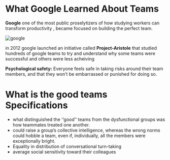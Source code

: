 # What Google Learned About Teams

**Google**  one of the most public proselytizers of how studying workers can transform productivity , became focused on building the perfect team.

![google](https://www.peterfisk.com/wp-content/uploads/2019/11/How-To-Create-High-Performing-Teams2.png)

in 2012 google launched an initiative called **Project-Aristole** that studied hundreds of google teams to try and understand why some teams were successful and others were less acheiving

**Psychological safety:** Everyone feels safe in taking risks around their team members, and that they won’t be embarrassed or punished for doing so.


# What is the good teams Specifications
+ what distinguished the ‘‘good’’ teams from the dysfunctional groups was how teammates treated one another.
+ could raise a group’s collective intelligence, whereas the wrong norms could hobble a team, even if, individually, all the members were exceptionally bright.
+ Equality in distribution of conversational turn-taking
+ average social sensitivity toward their colleagues